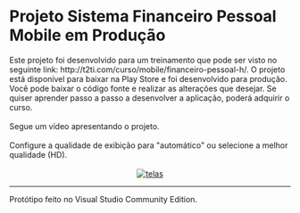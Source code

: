 <html>
						<h1>Projeto Sistema Financeiro Pessoal Mobile em Produção</h1>
	Este projeto foi desenvolvido para um treinamento que pode ser visto no seguinte link: 
  http://t2ti.com/curso/mobile/financeiro-pessoal-h/. O projeto está disponível para baixar na Play Store e foi desenvolvido
  para produção. Você pode baixar o código fonte e realizar as alterações que desejar. Se quiser aprender passo a passo a 
  desenvolver a aplicação, poderá adquirir o curso.
						<br />
						<br />
						Segue um vídeo apresentando o projeto.
						<br />
						<br />
						Configure a qualidade de exibição para "automático" ou selecione a melhor qualidade (HD).
						<br />
						<br />
							<center>	
								<a href="https://www.youtube.com/embed/4IA-AaD9kIU?rel=0">
									<img src="https://img.youtube.com/vi/4IA-AaD9kIU/maxresdefault.jpg" alt="telas" /> </a>
				</center>
							<hr />
						Protótipo feito no Visual Studio Community Edition. 
</html>


